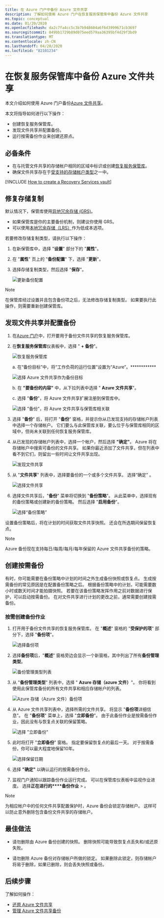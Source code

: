 ```yaml
---
title: 在 Azure 门户中备份 Azure 文件共享
description: 了解如何使用 Azure 门户在恢复服务保管库中备份 Azure 文件共享
ms.topic: conceptual
ms.date: 01/20/2020
ms.openlocfilehash: da2c7fa4cc5c3b7b948604a6f6d3999671cb3697
ms.sourcegitcommit: 849bb1729b89d075eed579aa36395bf4d29f3bd9
ms.translationtype: MT
ms.contentlocale: zh-CN
ms.lasthandoff: 04/28/2020
ms.locfileid: "82101234"
---
```

# <a name="back-up-azure-file-shares-in-a-recovery-services-vault"></a>在恢复服务保管库中备份 Azure 文件共享

本文介绍如何使用 Azure 门户备份[Azure 文件共享](https://docs.microsoft.com/azure/storage/files/storage-files-introduction)。

本文将指导如何进行以下操作：

* 创建恢复服务保管库。
* 发现文件共享并配置备份。
* 运行按需备份作业来创建还原点。

## <a name="prerequisites"></a>必备条件

* 在与托管文件共享的存储帐户相同的区域中标识或创建[恢复服务保管库](#create-a-recovery-services-vault)。
* 确保文件共享存在于[受支持的存储帐户类型](azure-file-share-support-matrix.md)之一中。

[!INCLUDE [How to create a Recovery Services vault](../../includes/backup-create-rs-vault.md)]

## <a name="modify-storage-replication"></a>修复存储复制

默认情况下，保管库使用[异地冗余存储 (GRS)](https://docs.microsoft.com/azure/storage/common/storage-redundancy-grs)。

* 如果保管库是你的主要备份机制，则建议你使用 GRS。
* 可以使用[本地冗余存储（LRS）](https://docs.microsoft.com/azure/storage/common/storage-redundancy-lrs?toc=%2fazure%2fstorage%2fblobs%2ftoc.json)作为低成本选项。

若要修改存储复制类型，请执行以下操作：

1. 在新保管库中，选择 "**设置**" 部分下的 "**属性**"。

1. 在 "**属性**" 页上的 "**备份配置**" 下，选择 "**更新**"。

1. 选择存储复制类型，然后选择 "**保存**"。

    ![更新备份配置](./media/backup-afs/backup-configuration.png)

> [!NOTE]
> 在保管库经过设置并且包含备份项之后，无法修改存储复制类型。 如果要执行此操作，则需要重新创建保管库。
>

## <a name="discover-file-shares-and-configure-backup"></a>发现文件共享并配置备份

1. 在[Azure 门户](https://portal.azure.com/)中，打开要用于备份文件共享的恢复服务保管库。

1. 在**恢复服务保管库**仪表板中，选择 " **+ 备份**"。

   ![恢复服务保管库](./media/backup-afs/recovery-services-vault.png)

    a. 在“备份目标”中，将“工作负荷的运行位置”设置为“Azure”。************

    ![选择 Azure 文件共享作为备份目标](./media/backup-afs/backup-goal.png)

    b.  在 **"要备份的内容"** 中，从下拉列表中选择 " **Azure 文件共享**"。

    c.  选择 "**备份**"，将 Azure 文件共享扩展注册到保管库中。

    ![选择 "备份"，将 Azure 文件共享与保管库相关联](./media/backup-afs/register-extension.png)

1. 选择 "**备份**" 后，将打开 "**备份**" 窗格，并提示你从已发现支持的存储帐户列表中选择一个存储帐户。 它们要么与此保管库关联，要么位于与保管库相同的区域中，但尚未关联到任何恢复服务保管库。

1. 从已发现的存储帐户列表中，选择一个帐户，然后选择 **"确定"**。 Azure 将在存储帐户中搜索可备份的文件共享。 如果你最近添加了文件共享，但在列表中看不到它们，则留出一些时间让文件共享出现。

    ![发现文件共享](./media/backup-afs/discovering-file-shares.png)

1. 从 "**文件共享**" 列表中，选择要备份的一个或多个文件共享。 选择“确定”  。

   ![选择文件共享](./media/backup-afs/select-file-shares.png)

1. 选择文件共享后，"**备份**" 菜单将切换到 "**备份策略**"。 从此菜单中，选择现有的备份策略或创建新的备份策略。 然后选择 "**启用备份**"。

    ![选择“备份策略”](./media/backup-afs/select-backup-policy.png)

设置备份策略后，将在计划的时间获取文件共享快照。 还会在所选期间保留恢复点。

>[!NOTE]
>Azure 备份现在支持每日/每周/每月/每年保留的 Azure 文件共享备份的策略。

## <a name="create-an-on-demand-backup"></a>创建按需备份

有时，你可能需要在备份策略中计划的时间之外生成备份快照或恢复点。 生成按需备份的常见原因是在配置备份策略之后。 根据备份策略中的计划，可能需要数小时或数天时间才能拍摄快照。 若要在该备份策略发挥作用之前对数据进行保护，可以启动按需备份。 在对文件共享进行计划的更改之前，通常需要创建按需备份。

### <a name="create-a-backup-job-on-demand"></a>按需创建备份作业

1. 打开用于备份文件共享的恢复服务保管库。 在 "**概述**" 窗格的 "**受保护的项**" 部分下，选择 "**备份项**"。

   ![选择备份项](./media/backup-afs/backup-items.png)

1. 选择**备份项**后，"**概述**" 窗格旁边会显示一个新窗格，其中列出了所有**备份管理类型**。

   ![备份管理类型列表](./media/backup-afs/backup-management-types.png)

1. 从 "**备份管理类型**" 列表中，选择 " **Azure 存储（azure 文件）**"。 你将看到使用此保管库备份的所有文件共享和相应存储帐户的列表。

   ![Azure 存储（Azure 文件）备份项](./media/backup-afs/azure-files-backup-items.png)

1. 从 Azure 文件共享列表中，选择所需的文件共享。 将显示 "**备份项**详细信息"。 在 "**备份项**" 菜单上，选择 "**立即备份**"。 由于此备份作业是按需备份作业，因此没有与恢复点关联的保留策略。

   ![选择 "立即备份"](./media/backup-afs/backup-now.png)

1. 此时将打开 "**立即备份**" 窗格。 指定要保留恢复点的最后一天。 对于按需备份，你可以最大程度地保留10年。

   ![选择保留日期](./media/backup-afs/retention-date.png)

1. 选择 **"确定"** 以确认运行的按需备份作业。

1. 监视门户通知以跟踪备份作业运行完成。 可以在保管库仪表板中监视作业进度。 选择**正在进行的****备份作业** > 。

>[!NOTE]
>为相应帐户中的任何文件共享配置保护时，Azure 备份会锁定存储帐户。 这样可以防止意外删除包含备份文件共享的存储帐户。

## <a name="best-practices"></a>最佳做法

* 请勿删除由 Azure 备份创建的快照。 删除快照可能导致恢复点丢失和/或还原失败。

* 请勿删除 Azure 备份对存储帐户所做的锁定。 如果删除此锁定，则存储帐户将易于删除，如果已删除，则会丢失快照或备份。

## <a name="next-steps"></a>后续步骤

了解如何操作：

* [还原 Azure 文件共享](restore-afs.md)
* [管理 Azure 文件共享备份](manage-afs-backup.md)
